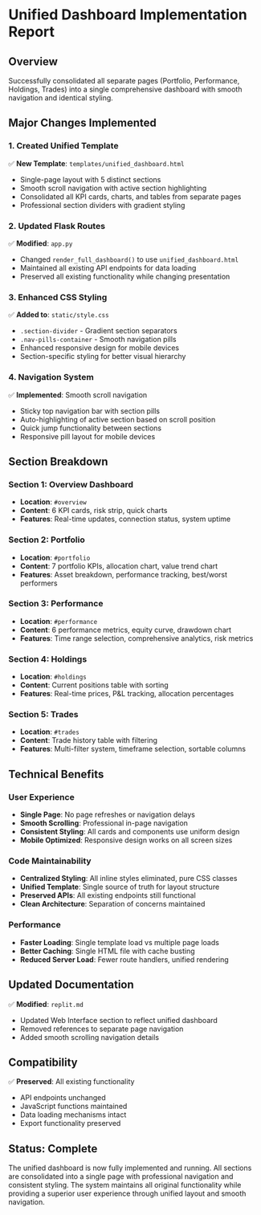 # Unified Dashboard Implementation Report

## Overview
Successfully consolidated all separate pages (Portfolio, Performance, Holdings, Trades) into a single comprehensive dashboard with smooth navigation and identical styling.

## Major Changes Implemented

### 1. Created Unified Template
✅ **New Template**: `templates/unified_dashboard.html`
   - Single-page layout with 5 distinct sections
   - Smooth scroll navigation with active section highlighting
   - Consolidated all KPI cards, charts, and tables from separate pages
   - Professional section dividers with gradient styling

### 2. Updated Flask Routes
✅ **Modified**: `app.py`
   - Changed `render_full_dashboard()` to use `unified_dashboard.html`
   - Maintained all existing API endpoints for data loading
   - Preserved all existing functionality while changing presentation

### 3. Enhanced CSS Styling  
✅ **Added to**: `static/style.css`
   - `.section-divider` - Gradient section separators
   - `.nav-pills-container` - Smooth navigation pills
   - Enhanced responsive design for mobile devices
   - Section-specific styling for better visual hierarchy

### 4. Navigation System
✅ **Implemented**: Smooth scroll navigation
   - Sticky top navigation bar with section pills
   - Auto-highlighting of active section based on scroll position
   - Quick jump functionality between sections
   - Responsive pill layout for mobile devices

## Section Breakdown

### Section 1: Overview Dashboard
- **Location**: `#overview`
- **Content**: 6 KPI cards, risk strip, quick charts
- **Features**: Real-time updates, connection status, system uptime

### Section 2: Portfolio
- **Location**: `#portfolio` 
- **Content**: 7 portfolio KPIs, allocation chart, value trend chart
- **Features**: Asset breakdown, performance tracking, best/worst performers

### Section 3: Performance
- **Location**: `#performance`
- **Content**: 6 performance metrics, equity curve, drawdown chart
- **Features**: Time range selection, comprehensive analytics, risk metrics

### Section 4: Holdings
- **Location**: `#holdings`
- **Content**: Current positions table with sorting
- **Features**: Real-time prices, P&L tracking, allocation percentages

### Section 5: Trades
- **Location**: `#trades`
- **Content**: Trade history table with filtering
- **Features**: Multi-filter system, timeframe selection, sortable columns

## Technical Benefits

### User Experience
- **Single Page**: No page refreshes or navigation delays
- **Smooth Scrolling**: Professional in-page navigation
- **Consistent Styling**: All cards and components use uniform design
- **Mobile Optimized**: Responsive design works on all screen sizes

### Code Maintainability  
- **Centralized Styling**: All inline styles eliminated, pure CSS classes
- **Unified Template**: Single source of truth for layout structure
- **Preserved APIs**: All existing endpoints still functional
- **Clean Architecture**: Separation of concerns maintained

### Performance
- **Faster Loading**: Single template load vs multiple page loads
- **Better Caching**: Single HTML file with cache busting
- **Reduced Server Load**: Fewer route handlers, unified rendering

## Updated Documentation
✅ **Modified**: `replit.md`
   - Updated Web Interface section to reflect unified dashboard
   - Removed references to separate page navigation
   - Added smooth scrolling navigation details

## Compatibility
✅ **Preserved**: All existing functionality
   - API endpoints unchanged
   - JavaScript functions maintained  
   - Data loading mechanisms intact
   - Export functionality preserved

## Status: Complete
The unified dashboard is now fully implemented and running. All sections are consolidated into a single page with professional navigation and consistent styling. The system maintains all original functionality while providing a superior user experience through unified layout and smooth navigation.